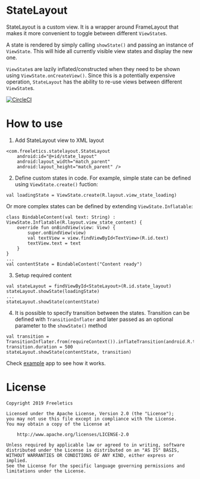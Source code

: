 # StateLayout

StateLayout is a custom view. It is a wrapper around FrameLayout that makes it more convenient to toggle between different `ViewState`s.
 
A state is rendered by simply calling `showState()` and passing an instance of `ViewState`. This will hide all currently visible view states and display the new one.
 
`ViewState`s are lazily inflated/constructed when they need to be shown using `ViewState.onCreateView()`. Since this is a potentially expensive operation, `StateLayout` has the ability to re-use views between different `ViewState`s.

[![CircleCI](https://circleci.com/gh/freeletics/StateLayout.svg?style=svg)](https://circleci.com/gh/freeletics/StateLayout)

# How to use

1. Add StateLayout view to XML layout
```lang=xml
<com.freeletics.statelayout.StateLayout
    android:id="@+id/state_layout"
    android:layout_width="match_parent"
    android:layout_height="match_parent" />
```


2. Define custom states in code. 
For example, simple state can be defined using `ViewState.create()` fuction:
```lang=kotlin
val loadingState = ViewState.create(R.layout.view_state_loading)
```
Or more complex states can be defined by extending `ViewState.Inflatable`:
```lang=kotlin
class BindableContent(val text: String) : ViewState.Inflatable(R.layout.view_state_content) {
    override fun onBindView(view: View) {
        super.onBindView(view)
        val textView = view.findViewById<TextView>(R.id.text)
        textView.text = text
    }
}
...
val contentState = BindableContent("Content ready")
```


3. Setup required content
```lang=kotlin
val stateLayout = findViewById<StateLayout>(R.id.state_layout)
stateLayout.showState(loadingState)
...
stateLayout.showState(contentState)
```


4. It is possible to specify transition between the states. Transition can be defined with `TransitionInflater` and later passed as an optional parameter to the `showState()` method
```lang=kotlin
val transition = TransitionInflater.from(requireContext()).inflateTransition(android.R.transition.slide_left)
transition.duration = 500
stateLayout.showState(contentState, transition)
```

Check [example](https://github.com/freeletics/StateLayout/tree/master/example) app to see how it works.

# License

```
Copyright 2019 Freeletics

Licensed under the Apache License, Version 2.0 (the "License");
you may not use this file except in compliance with the License.
You may obtain a copy of the License at

    http://www.apache.org/licenses/LICENSE-2.0

Unless required by applicable law or agreed to in writing, software
distributed under the License is distributed on an "AS IS" BASIS,
WITHOUT WARRANTIES OR CONDITIONS OF ANY KIND, either express or implied.
See the License for the specific language governing permissions and
limitations under the License.
```
